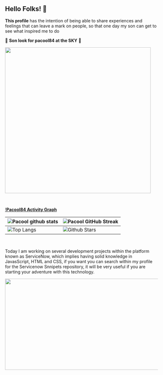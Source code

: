 ## Hello Folks! 👋

**This profile** has the intention of being able to share experiences and feelings that can leave a mark on people, so that one day my son can get to see what inspired me to do

🦕 **Son look for pacool84 at the SKY** 🦖

<img
      src="https://media0.giphy.com/media/Vdn2fjMv5ASxI3rZ3S/source.gif"
      width="480px"
      height="480px"
    />

  <br>
  
[!**Pacool84 Activity Graph**](https://git.io/praveenscience)

| ![Pacool github stats](https://github-readme-stats.vercel.app/api?username=Pacool84&show_icons=true&theme=tokyonight) | ![Pacool GitHub Streak](https://github-readme-streak-stats.herokuapp.com/?user=Pacool84&theme=tokyonight)                                                                                                           |
| --------------------------------------------------------------------------------------------------------------------- | ------------------------------------------------------------------------------------------------------------------------------------------------------------------------------------------------------------------- |
| ![Top Langs](https://github-readme-stats.vercel.app/api/top-langs/?username=pacool84&theme=tokyonight)                | ![Github Stars](https://github-readme-stats.vercel.app/api?username=pacool84&show_icons=true&locale=en&count_private=true&hide_rank=true&custom_title=My%20GitHub%20Stats&disable_animations=true&theme=tokyonight) |

<br>

Today I am working on several development projects within the platform known as ServiceNow, which implies having solid knowledge in JavasScript, HTML and CSS, if you want you can search within my profile for the Servicenow Snnipets repository, it will be very useful if you are starting your adventure with this technology.

<img
      src="https://www.srividyatech.com/wp-content/uploads/2021/01/Servicenow.jpg"
      width="560px"
      height="300px"
    />
